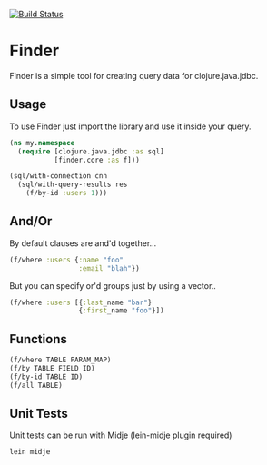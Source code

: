 
[![Build Status](https://secure.travis-ci.org/rodnaph/finder.png?branch=master)](http://travis-ci.org/rodnaph/finder)

Finder
======

Finder is a simple tool for creating query data for clojure.java.jdbc.

Usage
-----

To use Finder just import the library and use it inside your query.

```clojure
(ns my.namespace
  (require [clojure.java.jdbc :as sql]
           [finder.core :as f]))

(sql/with-connection cnn
  (sql/with-query-results res
    (f/by-id :users 1)))
```

And/Or
------

By default clauses are and'd together...

```clojure
(f/where :users {:name "foo"
                 :email "blah"})
```

But you can specify or'd groups just by using a vector..

```clojure
(f/where :users [{:last_name "bar"}
                 {:first_name "foo"}])
```

Functions
---------

```clojure
(f/where TABLE PARAM_MAP)
(f/by TABLE FIELD ID)
(f/by-id TABLE ID)
(f/all TABLE)
```

Unit Tests
----------

Unit tests can be run with Midje (lein-midje plugin required)

```
lein midje
```

